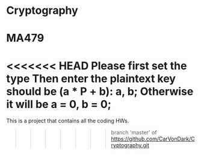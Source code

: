 # Cryptography
# MA479
<<<<<<< HEAD
Please first set the type
Then enter the plaintext
key should be (a * P + b): a, b; Otherwise it will be a = 0, b = 0;
=======
This is a project that contains all the coding HWs. 
>>>>>>> branch 'master' of https://github.com/CarVonDark/Cryptography.git
